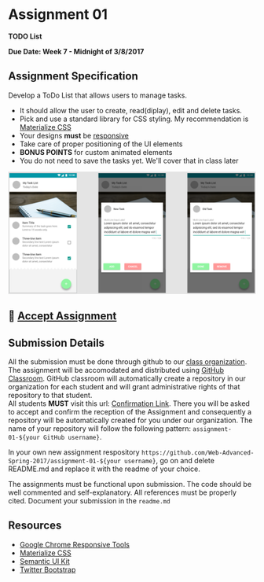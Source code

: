 # Assignment 01

**TODO List**

**Due Date: Week 7 - Midnight of 3/8/2017**

## Assignment Specification

Develop a ToDo List that allows users to manage tasks.
* It should allow the user to create, read(diplay), edit and delete tasks.
* Pick and use a standard library for CSS styling. My recommendation is [Materialize CSS](http://materializecss.com/)
* Your designs **must** be [responsive](https://developers.google.com/web/tools/chrome-devtools/device-mode/emulate-mobile-viewports)
* Take care of proper positioning of the UI elements
* **BONUS POINTS** for custom animated elements
* You do not need to save the tasks yet. We'll cover that in class later

![Reference Screens](img/screens.png)

## :star2: [Accept Assignment](https://classroom.github.com/assignment-invitations/fa9b8a186aae86d6585e4297354cb863)

## Submission Details
All the submission must be done through github to our [class organization](https://github.com/Web-Advanced-Spring-2017). The assignment will be accomodated and distributed using [GitHub Classroom](https://classroom.github.com/). GitHub classroom will automatically create a repository in our organization for each student and will grant administrative rights of that repository to that student.    
All students **MUST** visit this url: [Confirmation Link](https://classroom.github.com/assignment-invitations/fa9b8a186aae86d6585e4297354cb863). There you will be asked to accept and confirm the reception of the Assignment and consequently a repository will be automatically created for you under our organization. The name of your repository will follow the following pattern: `assignment-01-${your GitHub username}`.

In your own new assignment respository `https://github.com/Web-Advanced-Spring-2017/assignment-01-${your username}`, go on and delete README.md and replace it with the readme of your choice.    

The assignments must be functional upon submission. The code should be well commented and self-explanatory. All references must be properly cited. Document your submission in the `readme.md`


## Resources
* [Google Chrome Responsive Tools](https://developers.google.com/web/tools/chrome-devtools/device-mode/emulate-mobile-viewports)
* [Materialize CSS](http://materializecss.com/)
* [Semantic UI Kit](http://semantic-ui.com)
* [Twitter Bootstrap](http://getbootstrap.com/)

